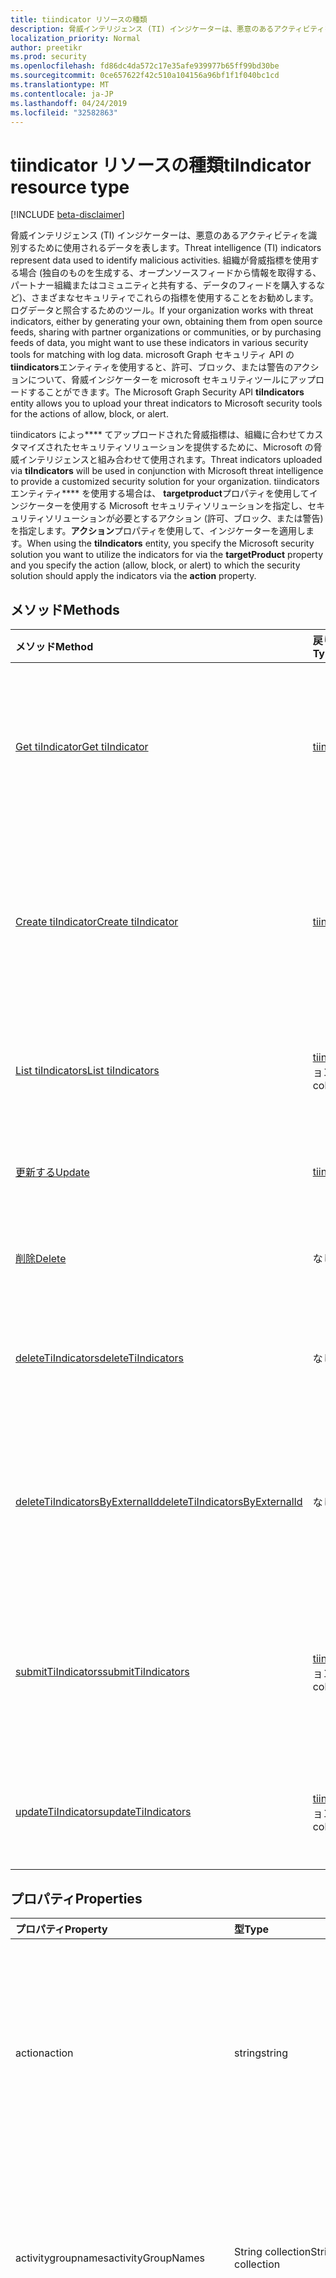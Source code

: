 ```yaml
---
title: tiindicator リソースの種類
description: 脅威インテリジェンス (TI) インジケーターは、悪意のあるアクティビティを識別するために使用されるデータを表します。 組織が脅威指標を使用する場合 (独自の情報を生成する、オープンソースフィードから取得する、パートナー組織またはコミュニティとの共有、またはデータのフィードを購入するなど)、多くの場合、これらの指標をさまざまなセキュリティで使用することが望まれます。ログデータと照合するためのツール。 Graph Security tiindicators エンティティを使用すると、許可、ブロック、または警告のアクションについて、脅威インジケーターを Microsoft セキュリティツールにアップロードできます。
localization_priority: Normal
author: preetikr
ms.prod: security
ms.openlocfilehash: fd86dc4da572c17e35afe939977b65ff99bd30be
ms.sourcegitcommit: 0ce657622f42c510a104156a96bf1f1f040bc1cd
ms.translationtype: MT
ms.contentlocale: ja-JP
ms.lasthandoff: 04/24/2019
ms.locfileid: "32582863"
---
```

# <a name="tiindicator-resource-type"></a><span data-ttu-id="26b2c-105">tiindicator リソースの種類</span><span class="sxs-lookup"><span data-stu-id="26b2c-105">tiIndicator resource type</span></span>

[!INCLUDE [beta-disclaimer](../../includes/beta-disclaimer.md)]

<span data-ttu-id="26b2c-106">脅威インテリジェンス (TI) インジケーターは、悪意のあるアクティビティを識別するために使用されるデータを表します。</span><span class="sxs-lookup"><span data-stu-id="26b2c-106">Threat intelligence (TI) indicators represent data used to identify malicious activities.</span></span> <span data-ttu-id="26b2c-107">組織が脅威指標を使用する場合 (独自のものを生成する、オープンソースフィードから情報を取得する、パートナー組織またはコミュニティと共有する、データのフィードを購入するなど)、さまざまなセキュリティでこれらの指標を使用することをお勧めします。ログデータと照合するためのツール。</span><span class="sxs-lookup"><span data-stu-id="26b2c-107">If your organization works with threat indicators, either by generating your own, obtaining them from open source feeds, sharing with partner organizations or communities, or by purchasing feeds of data, you might want to use these indicators in various security tools for matching with log data.</span></span> <span data-ttu-id="26b2c-108">microsoft Graph セキュリティ API の**tiindicators**エンティティを使用すると、許可、ブロック、または警告のアクションについて、脅威インジケーターを microsoft セキュリティツールにアップロードすることができます。</span><span class="sxs-lookup"><span data-stu-id="26b2c-108">The Microsoft Graph Security API **tiIndicators** entity allows you to upload your threat indicators to Microsoft security tools for the actions of allow, block, or alert.</span></span>

<span data-ttu-id="26b2c-109">tiindicators によっ\*\*\*\* てアップロードされた脅威指標は、組織に合わせてカスタマイズされたセキュリティソリューションを提供するために、Microsoft の脅威インテリジェンスと組み合わせて使用されます。</span><span class="sxs-lookup"><span data-stu-id="26b2c-109">Threat indicators uploaded via **tiIndicators** will be used in conjunction with Microsoft threat intelligence to provide a customized security solution for your organization.</span></span> <span data-ttu-id="26b2c-110">tiindicators エンティティ\*\*\*\* を使用する場合は、 **targetproduct**プロパティを使用してインジケーターを使用する Microsoft セキュリティソリューションを指定し、セキュリティソリューションが必要とするアクション (許可、ブロック、または警告) を指定します。**アクション**プロパティを使用して、インジケーターを適用します。</span><span class="sxs-lookup"><span data-stu-id="26b2c-110">When using the **tiIndicators** entity, you specify the Microsoft security solution you want to utilize the indicators for via the **targetProduct** property and you specify the action (allow, block, or alert) to which the security solution should apply the indicators via the **action** property.</span></span>

## <a name="methods"></a><span data-ttu-id="26b2c-111">メソッド</span><span class="sxs-lookup"><span data-stu-id="26b2c-111">Methods</span></span>

| <span data-ttu-id="26b2c-112">メソッド</span><span class="sxs-lookup"><span data-stu-id="26b2c-112">Method</span></span>       | <span data-ttu-id="26b2c-113">戻り値の型</span><span class="sxs-lookup"><span data-stu-id="26b2c-113">Return Type</span></span> | <span data-ttu-id="26b2c-114">説明</span><span class="sxs-lookup"><span data-stu-id="26b2c-114">Description</span></span> |
|:-------------|:------------|:------------|
| [<span data-ttu-id="26b2c-115">Get tiIndicator</span><span class="sxs-lookup"><span data-stu-id="26b2c-115">Get tiIndicator</span></span>](../api/tiindicator-get.md) | [<span data-ttu-id="26b2c-116">tiindicator</span><span class="sxs-lookup"><span data-stu-id="26b2c-116">tiIndicator</span></span>](tiindicator.md) | <span data-ttu-id="26b2c-117">tiindicator オブジェクトのプロパティとリレーションシップを読み取ります。</span><span class="sxs-lookup"><span data-stu-id="26b2c-117">Read properties and relationships of tiIndicator object.</span></span> |
| [<span data-ttu-id="26b2c-118">Create tiIndicator</span><span class="sxs-lookup"><span data-stu-id="26b2c-118">Create tiIndicator</span></span>](../api/tiindicators-post.md) | [<span data-ttu-id="26b2c-119">tiindicator</span><span class="sxs-lookup"><span data-stu-id="26b2c-119">tiIndicator</span></span>](tiindicator.md) | <span data-ttu-id="26b2c-120">tiindicator コレクションへの投稿によって、新しい tiindicator を作成します。</span><span class="sxs-lookup"><span data-stu-id="26b2c-120">Create a new tiIndicator by posting to the tiIndicators collection.</span></span> |
| [<span data-ttu-id="26b2c-121">List tiIndicators</span><span class="sxs-lookup"><span data-stu-id="26b2c-121">List tiIndicators</span></span>](../api/tiindicators-list.md) | <span data-ttu-id="26b2c-122">[tiindicator](tiindicator.md)コレクション</span><span class="sxs-lookup"><span data-stu-id="26b2c-122">[tiIndicator](tiindicator.md) collection</span></span> | <span data-ttu-id="26b2c-123">tiindicator オブジェクトのコレクションを取得します。</span><span class="sxs-lookup"><span data-stu-id="26b2c-123">Get a tiIndicator object collection.</span></span> |
| [<span data-ttu-id="26b2c-124">更新する</span><span class="sxs-lookup"><span data-stu-id="26b2c-124">Update</span></span>](../api/tiindicator-update.md) | [<span data-ttu-id="26b2c-125">tiindicator</span><span class="sxs-lookup"><span data-stu-id="26b2c-125">tiIndicator</span></span>](tiindicator.md) | <span data-ttu-id="26b2c-126">tiindicator オブジェクトを更新します。</span><span class="sxs-lookup"><span data-stu-id="26b2c-126">Update tiIndicator object.</span></span> |
| [<span data-ttu-id="26b2c-127">削除</span><span class="sxs-lookup"><span data-stu-id="26b2c-127">Delete</span></span>](../api/tiindicator-delete.md) | <span data-ttu-id="26b2c-128">なし</span><span class="sxs-lookup"><span data-stu-id="26b2c-128">None</span></span> | <span data-ttu-id="26b2c-129">tiindicator オブジェクトを削除します。</span><span class="sxs-lookup"><span data-stu-id="26b2c-129">Delete tiIndicator object.</span></span> |
|[<span data-ttu-id="26b2c-130">deleteTiIndicators</span><span class="sxs-lookup"><span data-stu-id="26b2c-130">deleteTiIndicators</span></span>](../api/tiindicator-deletetiindicators.md)|<span data-ttu-id="26b2c-131">なし</span><span class="sxs-lookup"><span data-stu-id="26b2c-131">None</span></span>| <span data-ttu-id="26b2c-132">複数の tiindicator オブジェクトを削除します。</span><span class="sxs-lookup"><span data-stu-id="26b2c-132">Delete multiple tiIndicator objects.</span></span>|
|[<span data-ttu-id="26b2c-133">deleteTiIndicatorsByExternalId</span><span class="sxs-lookup"><span data-stu-id="26b2c-133">deleteTiIndicatorsByExternalId</span></span>](../api/tiindicator-deletetiindicatorsbyexternalid.md)|<span data-ttu-id="26b2c-134">なし</span><span class="sxs-lookup"><span data-stu-id="26b2c-134">None</span></span>| <span data-ttu-id="26b2c-135">`externalId`プロパティによって複数の tiindicator オブジェクトを削除します。</span><span class="sxs-lookup"><span data-stu-id="26b2c-135">Delete multiple tiIndicator objects by the `externalId` property.</span></span>|
|[<span data-ttu-id="26b2c-136">submitTiIndicators</span><span class="sxs-lookup"><span data-stu-id="26b2c-136">submitTiIndicators</span></span>](../api/tiindicator-submittiindicators.md)|<span data-ttu-id="26b2c-137">[tiindicator](tiindicator.md)コレクション</span><span class="sxs-lookup"><span data-stu-id="26b2c-137">[tiIndicator](tiindicator.md) collection</span></span>|<span data-ttu-id="26b2c-138">tiindicators コレクションを投稿して、新しい tiindicators を作成します。</span><span class="sxs-lookup"><span data-stu-id="26b2c-138">Create new tiIndicators by posting a tiIndicators collection.</span></span>|
|[<span data-ttu-id="26b2c-139">updateTiIndicators</span><span class="sxs-lookup"><span data-stu-id="26b2c-139">updateTiIndicators</span></span>](../api/tiindicator-updatetiindicators.md)|<span data-ttu-id="26b2c-140">[tiindicator](tiindicator.md)コレクション</span><span class="sxs-lookup"><span data-stu-id="26b2c-140">[tiIndicator](tiindicator.md) collection</span></span>| <span data-ttu-id="26b2c-141">複数の tiindicator オブジェクトを更新します。</span><span class="sxs-lookup"><span data-stu-id="26b2c-141">Update multiple tiIndicator objects.</span></span>|

## <a name="properties"></a><span data-ttu-id="26b2c-142">プロパティ</span><span class="sxs-lookup"><span data-stu-id="26b2c-142">Properties</span></span>

| <span data-ttu-id="26b2c-143">プロパティ</span><span class="sxs-lookup"><span data-stu-id="26b2c-143">Property</span></span>     | <span data-ttu-id="26b2c-144">型</span><span class="sxs-lookup"><span data-stu-id="26b2c-144">Type</span></span>        | <span data-ttu-id="26b2c-145">説明</span><span class="sxs-lookup"><span data-stu-id="26b2c-145">Description</span></span> |
|:-------------|:------------|:------------|
|<span data-ttu-id="26b2c-146">action</span><span class="sxs-lookup"><span data-stu-id="26b2c-146">action</span></span>|<span data-ttu-id="26b2c-147">string</span><span class="sxs-lookup"><span data-stu-id="26b2c-147">string</span></span>| <span data-ttu-id="26b2c-148">インジケーターが targetproduct セキュリティツール内から一致した場合に適用するアクション。</span><span class="sxs-lookup"><span data-stu-id="26b2c-148">The action to apply if the indicator is matched from within the targetProduct security tool.</span></span> <span data-ttu-id="26b2c-149">使用可能な値は、`unknown`、`allow`、`block`、`alert` です。</span><span class="sxs-lookup"><span data-stu-id="26b2c-149">Possible values are: `unknown`, `allow`, `block`, `alert`.</span></span> <span data-ttu-id="26b2c-150">**必須です。**</span><span class="sxs-lookup"><span data-stu-id="26b2c-150">**Required.**</span></span>|
|<span data-ttu-id="26b2c-151">activitygroupnames</span><span class="sxs-lookup"><span data-stu-id="26b2c-151">activityGroupNames</span></span>|<span data-ttu-id="26b2c-152">String collection</span><span class="sxs-lookup"><span data-stu-id="26b2c-152">String collection</span></span>|<span data-ttu-id="26b2c-153">脅威指標でカバーされる悪意のあるアクティビティを担当する、その当事者のためのサイバー脅威インテリジェンス名。</span><span class="sxs-lookup"><span data-stu-id="26b2c-153">The cyber threat intelligence name(s) for the parties responsible for the malicious activity covered by the threat indicator.</span></span>|
|<span data-ttu-id="26b2c-154">additionalinformation</span><span class="sxs-lookup"><span data-stu-id="26b2c-154">additionalInformation</span></span>|<span data-ttu-id="26b2c-155">String</span><span class="sxs-lookup"><span data-stu-id="26b2c-155">String</span></span>|<span data-ttu-id="26b2c-156">他の tiindicator プロパティでカバーされていない特別なデータが配置される可能性がある catchall 領域。</span><span class="sxs-lookup"><span data-stu-id="26b2c-156">A catchall area into which extra data from the indicator not covered by the other tiIndicator properties may be placed.</span></span> <span data-ttu-id="26b2c-157">通常、additionalinformation に配置されるデータは、targetproduct セキュリティツールでは使用されません。</span><span class="sxs-lookup"><span data-stu-id="26b2c-157">Data placed into additionalInformation will typically not be utilized by the targetProduct security tool.</span></span>|
|<span data-ttu-id="26b2c-158">azureTenantId</span><span class="sxs-lookup"><span data-stu-id="26b2c-158">azureTenantId</span></span>|<span data-ttu-id="26b2c-159">String</span><span class="sxs-lookup"><span data-stu-id="26b2c-159">String</span></span>| <span data-ttu-id="26b2c-160">インジケーターが取り込まれたのときに、システムによってスタンプされます。</span><span class="sxs-lookup"><span data-stu-id="26b2c-160">Stamped by the system when the indicator is ingested.</span></span> <span data-ttu-id="26b2c-161">送信クライアントの Azure Active Directory テナント id。</span><span class="sxs-lookup"><span data-stu-id="26b2c-161">The Azure Active Directory tenant id of submitting client.</span></span> <span data-ttu-id="26b2c-162">**必須です。**</span><span class="sxs-lookup"><span data-stu-id="26b2c-162">**Required.**</span></span>|
|<span data-ttu-id="26b2c-163">confidence</span><span class="sxs-lookup"><span data-stu-id="26b2c-163">confidence</span></span>|<span data-ttu-id="26b2c-164">Int32</span><span class="sxs-lookup"><span data-stu-id="26b2c-164">Int32</span></span>|<span data-ttu-id="26b2c-165">インジケーター内のデータが悪意のある動作を正確に特定していることを表す整数。</span><span class="sxs-lookup"><span data-stu-id="26b2c-165">An integer representing the confidence the data within the indicator accurately identifies malicious behavior.</span></span> <span data-ttu-id="26b2c-166">指定できる値は 0 ~ 100 で、100は最高です。</span><span class="sxs-lookup"><span data-stu-id="26b2c-166">Acceptable values are 0 – 100 with 100 being the highest.</span></span>|
|<span data-ttu-id="26b2c-167">説明</span><span class="sxs-lookup"><span data-stu-id="26b2c-167">description</span></span>|<span data-ttu-id="26b2c-168">String</span><span class="sxs-lookup"><span data-stu-id="26b2c-168">String</span></span>| <span data-ttu-id="26b2c-169">インジケーターで表される脅威の簡単な説明 (100 文字以内)。</span><span class="sxs-lookup"><span data-stu-id="26b2c-169">Brief description (100 characters or less) of the threat represented by the indicator.</span></span> <span data-ttu-id="26b2c-170">**必須です。**</span><span class="sxs-lookup"><span data-stu-id="26b2c-170">**Required.**</span></span>|
|<span data-ttu-id="26b2c-171">diamondModel</span><span class="sxs-lookup"><span data-stu-id="26b2c-171">diamondModel</span></span>|[<span data-ttu-id="26b2c-172">diamondModel</span><span class="sxs-lookup"><span data-stu-id="26b2c-172">diamondModel</span></span>](#diamondmodel-values)|<span data-ttu-id="26b2c-173">このインジケーターが存在する菱形モデルの領域。</span><span class="sxs-lookup"><span data-stu-id="26b2c-173">The area of the Diamond Model in which this indicator exists.</span></span> <span data-ttu-id="26b2c-174">可能な値は、`unknown`、`adversary`、`capability`、`infrastructure`、`victim` です。</span><span class="sxs-lookup"><span data-stu-id="26b2c-174">Possible values are: `unknown`, `adversary`, `capability`, `infrastructure`, `victim`.</span></span>|
|<span data-ttu-id="26b2c-175">expirationDateTime</span><span class="sxs-lookup"><span data-stu-id="26b2c-175">expirationDateTime</span></span>|<span data-ttu-id="26b2c-176">DateTimeOffset</span><span class="sxs-lookup"><span data-stu-id="26b2c-176">DateTimeOffset</span></span>| <span data-ttu-id="26b2c-177">インジケーターがいつ期限切れになるかを示す DateTime 文字列。</span><span class="sxs-lookup"><span data-stu-id="26b2c-177">DateTime string indicating when the Indicator expires.</span></span> <span data-ttu-id="26b2c-178">システム内の古いインジケーターが保持されないようにするには、すべてのインジケーターに有効期限が設定されている必要があります。</span><span class="sxs-lookup"><span data-stu-id="26b2c-178">All indicators must have an expiration date to avoid stale indicators persisting in the system.</span></span> <span data-ttu-id="26b2c-179">Timestamp 型は、ISO 8601 形式を使用して日付と時刻の情報を表し、常に UTC 時間です。</span><span class="sxs-lookup"><span data-stu-id="26b2c-179">The Timestamp type represents date and time information using ISO 8601 format and is always in UTC time.</span></span> <span data-ttu-id="26b2c-180">たとえば、2014 年 1 月 1 日午前 0 時 (UTC) は、次のようになります。`'2014-01-01T00:00:00Z'`</span><span class="sxs-lookup"><span data-stu-id="26b2c-180">For example, midnight UTC on Jan 1, 2014 would look like this: `'2014-01-01T00:00:00Z'`.</span></span> <span data-ttu-id="26b2c-181">**必須です。**</span><span class="sxs-lookup"><span data-stu-id="26b2c-181">**Required.**</span></span>|
|<span data-ttu-id="26b2c-182">externalId</span><span class="sxs-lookup"><span data-stu-id="26b2c-182">externalId</span></span>|<span data-ttu-id="26b2c-183">String</span><span class="sxs-lookup"><span data-stu-id="26b2c-183">String</span></span>| <span data-ttu-id="26b2c-184">インジケーターをインジケータープロバイダーのシステム (例: 外部キー) に結びつける識別番号。</span><span class="sxs-lookup"><span data-stu-id="26b2c-184">An identification number that ties the indicator back to the indicator provider’s system (e.g. a foreign key).</span></span> |
|<span data-ttu-id="26b2c-185">id</span><span class="sxs-lookup"><span data-stu-id="26b2c-185">id</span></span>|<span data-ttu-id="26b2c-186">String</span><span class="sxs-lookup"><span data-stu-id="26b2c-186">String</span></span>|<span data-ttu-id="26b2c-187">インジケーターが取り込まれたの場合に、システムによって作成されます。</span><span class="sxs-lookup"><span data-stu-id="26b2c-187">Created by the system when the indicator is ingested.</span></span> <span data-ttu-id="26b2c-188">生成された GUID/一意の識別子。</span><span class="sxs-lookup"><span data-stu-id="26b2c-188">Generated GUID/unique identifier.</span></span> <span data-ttu-id="26b2c-189">読み取り専用。</span><span class="sxs-lookup"><span data-stu-id="26b2c-189">Read-only.</span></span>|
|<span data-ttu-id="26b2c-190">ingestedDateTime</span><span class="sxs-lookup"><span data-stu-id="26b2c-190">ingestedDateTime</span></span>|<span data-ttu-id="26b2c-191">DateTimeOffset</span><span class="sxs-lookup"><span data-stu-id="26b2c-191">DateTimeOffset</span></span>| <span data-ttu-id="26b2c-192">インジケーターが取り込まれたのときに、システムによってスタンプされます。</span><span class="sxs-lookup"><span data-stu-id="26b2c-192">Stamped by the system when the indicator is ingested.</span></span> <span data-ttu-id="26b2c-193">Timestamp 型は、ISO 8601 形式を使用して日付と時刻の情報を表し、必ず UTC 時間です。</span><span class="sxs-lookup"><span data-stu-id="26b2c-193">The Timestamp type represents date and time information using ISO 8601 format and is always in UTC time.</span></span> <span data-ttu-id="26b2c-194">たとえば、2014 年 1 月 1 日午前 0 時 (UTC) は、次のようになります。`'2014-01-01T00:00:00Z'`</span><span class="sxs-lookup"><span data-stu-id="26b2c-194">For example, midnight UTC on Jan 1, 2014 would look like this: `'2014-01-01T00:00:00Z'`</span></span>|
|<span data-ttu-id="26b2c-195">isActive</span><span class="sxs-lookup"><span data-stu-id="26b2c-195">isActive</span></span>|<span data-ttu-id="26b2c-196">Boolean</span><span class="sxs-lookup"><span data-stu-id="26b2c-196">Boolean</span></span>| <span data-ttu-id="26b2c-197">システム内のインジケーターを非アクティブ化するために使用されます。</span><span class="sxs-lookup"><span data-stu-id="26b2c-197">Used to deactivate indicators within system.</span></span> <span data-ttu-id="26b2c-198">既定では、送信されたインジケーターはすべてアクティブとして設定されます。</span><span class="sxs-lookup"><span data-stu-id="26b2c-198">By default, any indicator submitted is set as active.</span></span> <span data-ttu-id="26b2c-199">ただし、プロバイダーは、この設定を使用した既存のインジケーターを ' False ' に送信して、システム内のインジケーターを非アクティブ化することができます。</span><span class="sxs-lookup"><span data-stu-id="26b2c-199">However, providers may submit existing indicators with this set to ‘False’ to deactivate indicators in the system.</span></span>|
|<span data-ttu-id="26b2c-200">"出てきたチェイン"</span><span class="sxs-lookup"><span data-stu-id="26b2c-200">killChain</span></span>|<span data-ttu-id="26b2c-201">[](#killchain-values)指定したコレクション</span><span class="sxs-lookup"><span data-stu-id="26b2c-201">[killChain](#killchain-values) collection</span></span>|<span data-ttu-id="26b2c-202">このインジケーターが対象とする、キルチェーン上の点または点を表す文字列の JSON 配列。</span><span class="sxs-lookup"><span data-stu-id="26b2c-202">A JSON array of strings that describes which point or points on the Kill Chain this indicator targets.</span></span> <span data-ttu-id="26b2c-203">正確な値については、以下の「次を参照してください」を参照してください。</span><span class="sxs-lookup"><span data-stu-id="26b2c-203">See ‘killChain values’ below for exact values.</span></span> |
|<span data-ttu-id="26b2c-204">knownfalse 陽性</span><span class="sxs-lookup"><span data-stu-id="26b2c-204">knownFalsePositives</span></span>|<span data-ttu-id="26b2c-205">String</span><span class="sxs-lookup"><span data-stu-id="26b2c-205">String</span></span>|<span data-ttu-id="26b2c-206">インジケーターが誤検知を引き起こす可能性があるシナリオ。</span><span class="sxs-lookup"><span data-stu-id="26b2c-206">Scenarios in which the indicator may cause false positives.</span></span> <span data-ttu-id="26b2c-207">これは、人間が判読できるテキストである必要があります。</span><span class="sxs-lookup"><span data-stu-id="26b2c-207">This should be human-readable text.</span></span>|
|<span data-ttu-id="26b2c-208">lastReportedDateTime</span><span class="sxs-lookup"><span data-stu-id="26b2c-208">lastReportedDateTime</span></span>|<span data-ttu-id="26b2c-209">DateTimeOffset</span><span class="sxs-lookup"><span data-stu-id="26b2c-209">DateTimeOffset</span></span>|<span data-ttu-id="26b2c-210">最後にインジケーターが表示された時刻。</span><span class="sxs-lookup"><span data-stu-id="26b2c-210">The last time the indicator was seen.</span></span> <span data-ttu-id="26b2c-211">Timestamp 型は、ISO 8601 形式を使用して日付と時刻の情報を表し、必ず UTC 時間です。</span><span class="sxs-lookup"><span data-stu-id="26b2c-211">The Timestamp type represents date and time information using ISO 8601 format and is always in UTC time.</span></span> <span data-ttu-id="26b2c-212">たとえば、2014 年 1 月 1 日午前 0 時 (UTC) は、次のようになります。`'2014-01-01T00:00:00Z'`</span><span class="sxs-lookup"><span data-stu-id="26b2c-212">For example, midnight UTC on Jan 1, 2014 would look like this: `'2014-01-01T00:00:00Z'`</span></span>|
|<span data-ttu-id="26b2c-213">悪意のある refrefamilynames</span><span class="sxs-lookup"><span data-stu-id="26b2c-213">malwareFamilyNames</span></span>|<span data-ttu-id="26b2c-214">String collection</span><span class="sxs-lookup"><span data-stu-id="26b2c-214">String collection</span></span>|<span data-ttu-id="26b2c-215">インジケーターに関連付けられたマルウェアファミリ名 (存在する場合)。</span><span class="sxs-lookup"><span data-stu-id="26b2c-215">The malware family name associated with an indicator if it exists.</span></span> <span data-ttu-id="26b2c-216">microsoft では、Windows Defender セキュリティインテリジェンスの[脅威の百科事典](https://www.microsoft.com/wdsi/threats)を使用して検出できる場合は、microsoft マルウェアファミリ名を推奨しています。</span><span class="sxs-lookup"><span data-stu-id="26b2c-216">Microsoft prefers the Microsoft malware family name if at all possible which can be found via the Windows Defender Security Intelligence [threat encyclopedia](https://www.microsoft.com/wdsi/threats).</span></span>|
|<span data-ttu-id="26b2c-217">「いいえ veonly」</span><span class="sxs-lookup"><span data-stu-id="26b2c-217">passiveOnly</span></span>|<span data-ttu-id="26b2c-218">Boolean</span><span class="sxs-lookup"><span data-stu-id="26b2c-218">Boolean</span></span> |<span data-ttu-id="26b2c-219">エンドユーザーに表示されるイベントをインジケーターがトリガーするかどうかを決定します。</span><span class="sxs-lookup"><span data-stu-id="26b2c-219">Determines if the indicator should trigger an event that is visible to an end-user.</span></span> <span data-ttu-id="26b2c-220">[true] に設定されている場合、セキュリティツールは、' hit ' が発生したことをエンドユーザーに通知しません。</span><span class="sxs-lookup"><span data-stu-id="26b2c-220">When set to ‘true,’ security tools will not notify the end user that a ‘hit’ has occurred.</span></span> <span data-ttu-id="26b2c-221">これは、通常、一致が発生したが、その操作は実行されないことをログに記録するセキュリティ製品によって、監査またはサイレントモードとして扱われます。</span><span class="sxs-lookup"><span data-stu-id="26b2c-221">This is most often treated as audit or silent mode by security products where they will simply log that a match occurred but will not perform the action.</span></span> <span data-ttu-id="26b2c-222">既定値は False です。</span><span class="sxs-lookup"><span data-stu-id="26b2c-222">Default value is false.</span></span> |
|<span data-ttu-id="26b2c-223">重大度</span><span class="sxs-lookup"><span data-stu-id="26b2c-223">severity</span></span>|<span data-ttu-id="26b2c-224">Int32</span><span class="sxs-lookup"><span data-stu-id="26b2c-224">Int32</span></span>| <span data-ttu-id="26b2c-225">インジケーター内のデータによって識別される、悪意のある動作の重要度を表す整数。</span><span class="sxs-lookup"><span data-stu-id="26b2c-225">An integer representing the severity of the malicious behavior identified by the data within the indicator.</span></span> <span data-ttu-id="26b2c-226">指定可能な値は0–5で、5は最も深刻であり、0はまったく重要ではありません。</span><span class="sxs-lookup"><span data-stu-id="26b2c-226">Acceptable values are 0 – 5 where 5 is the most severe and zero is not severe at all.</span></span> <span data-ttu-id="26b2c-227">既定値は3です。</span><span class="sxs-lookup"><span data-stu-id="26b2c-227">Default value is 3.</span></span> |
|<span data-ttu-id="26b2c-228">tags</span><span class="sxs-lookup"><span data-stu-id="26b2c-228">tags</span></span>|<span data-ttu-id="26b2c-229">String コレクション</span><span class="sxs-lookup"><span data-stu-id="26b2c-229">String collection</span></span>|<span data-ttu-id="26b2c-230">任意のタグ/キーワードを格納する文字列の JSON 配列。</span><span class="sxs-lookup"><span data-stu-id="26b2c-230">A JSON array of strings that stores arbitrary tags/keywords.</span></span> |
|<span data-ttu-id="26b2c-231">targetproduct</span><span class="sxs-lookup"><span data-stu-id="26b2c-231">targetProduct</span></span>|<span data-ttu-id="26b2c-232">String</span><span class="sxs-lookup"><span data-stu-id="26b2c-232">String</span></span>|<span data-ttu-id="26b2c-233">インジケーターを適用する1つのセキュリティ製品を表す文字列型 (string) の値を指定します。</span><span class="sxs-lookup"><span data-stu-id="26b2c-233">A string value representing a single security product to which the indicator should be applied.</span></span> <span data-ttu-id="26b2c-234">指定できる値は`Azure Sentinel`次のとおりです。</span><span class="sxs-lookup"><span data-stu-id="26b2c-234">Acceptable values are: `Azure Sentinel`.</span></span> <span data-ttu-id="26b2c-235">**必須**</span><span class="sxs-lookup"><span data-stu-id="26b2c-235">**Required**</span></span>|
|<span data-ttu-id="26b2c-236">threatType</span><span class="sxs-lookup"><span data-stu-id="26b2c-236">threatType</span></span>|[<span data-ttu-id="26b2c-237">threatType</span><span class="sxs-lookup"><span data-stu-id="26b2c-237">threatType</span></span>](#threattype-values)| <span data-ttu-id="26b2c-238">各インジケーターには、有効なインジケーターの脅威の種類が含まれている必要があります。</span><span class="sxs-lookup"><span data-stu-id="26b2c-238">Each indicator must have a valid Indicator Threat Type.</span></span> <span data-ttu-id="26b2c-239">使用可能な値は、`Botnet`、`C2`、`CryptoMining`、`Darknet`、`DDoS`、`MaliciousUrl`、`Malware`、`Phishing`、`Proxy`、`PUA`、`WatchList` です。</span><span class="sxs-lookup"><span data-stu-id="26b2c-239">Possible values are: `Botnet`, `C2`, `CryptoMining`, `Darknet`, `DDoS`, `MaliciousUrl`, `Malware`, `Phishing`, `Proxy`, `PUA`, `WatchList`.</span></span> <span data-ttu-id="26b2c-240">**必須です。**</span><span class="sxs-lookup"><span data-stu-id="26b2c-240">**Required.**</span></span> |
|<span data-ttu-id="26b2c-241">tlpLevel</span><span class="sxs-lookup"><span data-stu-id="26b2c-241">tlpLevel</span></span>|[<span data-ttu-id="26b2c-242">tlpLevel</span><span class="sxs-lookup"><span data-stu-id="26b2c-242">tlpLevel</span></span>](#tlplevel-values)| <span data-ttu-id="26b2c-243">インジケーターのトラフィックライトプロトコルの値。</span><span class="sxs-lookup"><span data-stu-id="26b2c-243">Traffic Light Protocol value for the indicator.</span></span> <span data-ttu-id="26b2c-244">可能な値は、`unknown`、`white`、`green`、`amber`、`red` です。</span><span class="sxs-lookup"><span data-stu-id="26b2c-244">Possible values are: `unknown`, `white`, `green`, `amber`, `red`.</span></span> <span data-ttu-id="26b2c-245">**必須です。**</span><span class="sxs-lookup"><span data-stu-id="26b2c-245">**Required.**</span></span>|

### <a name="indicator-observables---email"></a><span data-ttu-id="26b2c-246">インジケーター Observables-電子メール</span><span class="sxs-lookup"><span data-stu-id="26b2c-246">Indicator Observables - Email</span></span>

| <span data-ttu-id="26b2c-247">プロパティ</span><span class="sxs-lookup"><span data-stu-id="26b2c-247">Property</span></span>     | <span data-ttu-id="26b2c-248">型</span><span class="sxs-lookup"><span data-stu-id="26b2c-248">Type</span></span>        | <span data-ttu-id="26b2c-249">説明</span><span class="sxs-lookup"><span data-stu-id="26b2c-249">Description</span></span> |
|:-------------|:------------|:------------|
|<span data-ttu-id="26b2c-250">emailencoding</span><span class="sxs-lookup"><span data-stu-id="26b2c-250">emailEncoding</span></span>|<span data-ttu-id="26b2c-251">String</span><span class="sxs-lookup"><span data-stu-id="26b2c-251">String</span></span>|<span data-ttu-id="26b2c-252">電子メールで使用されるテキストエンコードの種類。</span><span class="sxs-lookup"><span data-stu-id="26b2c-252">The type of text encoding used in the email.</span></span>|
|<span data-ttu-id="26b2c-253">emaillanguage</span><span class="sxs-lookup"><span data-stu-id="26b2c-253">emailLanguage</span></span>|<span data-ttu-id="26b2c-254">String</span><span class="sxs-lookup"><span data-stu-id="26b2c-254">String</span></span>|<span data-ttu-id="26b2c-255">電子メールの言語。</span><span class="sxs-lookup"><span data-stu-id="26b2c-255">The language of the email.</span></span>|
|<span data-ttu-id="26b2c-256">emailrecipient</span><span class="sxs-lookup"><span data-stu-id="26b2c-256">emailRecipient</span></span>|<span data-ttu-id="26b2c-257">String</span><span class="sxs-lookup"><span data-stu-id="26b2c-257">String</span></span>|<span data-ttu-id="26b2c-258">受信者の電子メールアドレス。</span><span class="sxs-lookup"><span data-stu-id="26b2c-258">Recipient email address.</span></span>|
|<span data-ttu-id="26b2c-259">emailSenderAddress</span><span class="sxs-lookup"><span data-stu-id="26b2c-259">emailSenderAddress</span></span>|<span data-ttu-id="26b2c-260">String</span><span class="sxs-lookup"><span data-stu-id="26b2c-260">String</span></span>|<span data-ttu-id="26b2c-261">attacker& # 124; 犠牲者の電子メールアドレス。</span><span class="sxs-lookup"><span data-stu-id="26b2c-261">Email address of the attacker&#124;victim.</span></span>|
|<span data-ttu-id="26b2c-262">emailsendername</span><span class="sxs-lookup"><span data-stu-id="26b2c-262">emailSenderName</span></span>|<span data-ttu-id="26b2c-263">String</span><span class="sxs-lookup"><span data-stu-id="26b2c-263">String</span></span>|<span data-ttu-id="26b2c-264">attacker& # 124; 犠牲者の表示名。</span><span class="sxs-lookup"><span data-stu-id="26b2c-264">Displayed name of the attacker&#124;victim.</span></span>|
|<span data-ttu-id="26b2c-265">emailsourcedomain</span><span class="sxs-lookup"><span data-stu-id="26b2c-265">emailSourceDomain</span></span>|<span data-ttu-id="26b2c-266">String</span><span class="sxs-lookup"><span data-stu-id="26b2c-266">String</span></span>|<span data-ttu-id="26b2c-267">電子メールで使用されるドメイン。</span><span class="sxs-lookup"><span data-stu-id="26b2c-267">Domain used in the email.</span></span>|
|<span data-ttu-id="26b2c-268">emailSourceIpAddress</span><span class="sxs-lookup"><span data-stu-id="26b2c-268">emailSourceIpAddress</span></span>|<span data-ttu-id="26b2c-269">String</span><span class="sxs-lookup"><span data-stu-id="26b2c-269">String</span></span>|<span data-ttu-id="26b2c-270">電子メールの送信元 IP アドレス。</span><span class="sxs-lookup"><span data-stu-id="26b2c-270">Source IP address of email.</span></span>|
|<span data-ttu-id="26b2c-271">emailSubject</span><span class="sxs-lookup"><span data-stu-id="26b2c-271">emailSubject</span></span>|<span data-ttu-id="26b2c-272">String</span><span class="sxs-lookup"><span data-stu-id="26b2c-272">String</span></span>|<span data-ttu-id="26b2c-273">電子メールの件名。</span><span class="sxs-lookup"><span data-stu-id="26b2c-273">Subject line of email.</span></span>|
|<span data-ttu-id="26b2c-274">emailxmailer</span><span class="sxs-lookup"><span data-stu-id="26b2c-274">emailXMailer</span></span>|<span data-ttu-id="26b2c-275">String</span><span class="sxs-lookup"><span data-stu-id="26b2c-275">String</span></span>|<span data-ttu-id="26b2c-276">電子メールで使用される X メーラの値。</span><span class="sxs-lookup"><span data-stu-id="26b2c-276">X-Mailer value used in the email.</span></span>|

### <a name="indicator-observables---file"></a><span data-ttu-id="26b2c-277">インジケーター Observables-ファイル</span><span class="sxs-lookup"><span data-stu-id="26b2c-277">Indicator Observables - File</span></span>

| <span data-ttu-id="26b2c-278">プロパティ</span><span class="sxs-lookup"><span data-stu-id="26b2c-278">Property</span></span>     | <span data-ttu-id="26b2c-279">型</span><span class="sxs-lookup"><span data-stu-id="26b2c-279">Type</span></span>        | <span data-ttu-id="26b2c-280">説明</span><span class="sxs-lookup"><span data-stu-id="26b2c-280">Description</span></span> |
|:-------------|:------------|:------------|
|<span data-ttu-id="26b2c-281">fileCompileDateTime</span><span class="sxs-lookup"><span data-stu-id="26b2c-281">fileCompileDateTime</span></span>|<span data-ttu-id="26b2c-282">DateTimeOffset</span><span class="sxs-lookup"><span data-stu-id="26b2c-282">DateTimeOffset</span></span>|<span data-ttu-id="26b2c-283">ファイルがコンパイルされた日時。</span><span class="sxs-lookup"><span data-stu-id="26b2c-283">DateTime when the file was compiled.</span></span> <span data-ttu-id="26b2c-284">Timestamp 型は、ISO 8601 形式を使用して日付と時刻の情報を表し、必ず UTC 時間です。</span><span class="sxs-lookup"><span data-stu-id="26b2c-284">The Timestamp type represents date and time information using ISO 8601 format and is always in UTC time.</span></span> <span data-ttu-id="26b2c-285">たとえば、2014 年 1 月 1 日午前 0 時 (UTC) は、次のようになります。`'2014-01-01T00:00:00Z'`</span><span class="sxs-lookup"><span data-stu-id="26b2c-285">For example, midnight UTC on Jan 1, 2014 would look like this: `'2014-01-01T00:00:00Z'`</span></span>|
|<span data-ttu-id="26b2c-286">fileCreatedDateTime</span><span class="sxs-lookup"><span data-stu-id="26b2c-286">fileCreatedDateTime</span></span>|<span data-ttu-id="26b2c-287">DateTimeOffset</span><span class="sxs-lookup"><span data-stu-id="26b2c-287">DateTimeOffset</span></span>| <span data-ttu-id="26b2c-288">ファイルが作成された日時。Timestamp 型は、ISO 8601 形式を使用して日付と時刻の情報を表し、常に UTC 時間です。</span><span class="sxs-lookup"><span data-stu-id="26b2c-288">DateTime when the file was created.The Timestamp type represents date and time information using ISO 8601 format and is always in UTC time.</span></span> <span data-ttu-id="26b2c-289">たとえば、2014 年 1 月 1 日午前 0 時 (UTC) は、次のようになります。`'2014-01-01T00:00:00Z'`</span><span class="sxs-lookup"><span data-stu-id="26b2c-289">For example, midnight UTC on Jan 1, 2014 would look like this: `'2014-01-01T00:00:00Z'`</span></span>|
|<span data-ttu-id="26b2c-290">fileHashType</span><span class="sxs-lookup"><span data-stu-id="26b2c-290">fileHashType</span></span>|<span data-ttu-id="26b2c-291">string</span><span class="sxs-lookup"><span data-stu-id="26b2c-291">string</span></span>| <span data-ttu-id="26b2c-292">filehashvalue に格納されているハッシュの種類。</span><span class="sxs-lookup"><span data-stu-id="26b2c-292">The type of hash stored in fileHashValue.</span></span> <span data-ttu-id="26b2c-293">可能な値は、`unknown`、`sha1`、`sha256`、`md5`、`authenticodeHash256`、`lsHash`、`ctph` です。</span><span class="sxs-lookup"><span data-stu-id="26b2c-293">Possible values are: `unknown`, `sha1`, `sha256`, `md5`, `authenticodeHash256`, `lsHash`, `ctph`.</span></span>|
|<span data-ttu-id="26b2c-294">filehashvalue</span><span class="sxs-lookup"><span data-stu-id="26b2c-294">fileHashValue</span></span>|<span data-ttu-id="26b2c-295">String</span><span class="sxs-lookup"><span data-stu-id="26b2c-295">String</span></span>| <span data-ttu-id="26b2c-296">ファイルハッシュ値。</span><span class="sxs-lookup"><span data-stu-id="26b2c-296">The file hash value.</span></span>|
|<span data-ttu-id="26b2c-297">filemutexname</span><span class="sxs-lookup"><span data-stu-id="26b2c-297">fileMutexName</span></span>|<span data-ttu-id="26b2c-298">String</span><span class="sxs-lookup"><span data-stu-id="26b2c-298">String</span></span>| <span data-ttu-id="26b2c-299">ファイルベースの検出で使用されるミューテックス名。</span><span class="sxs-lookup"><span data-stu-id="26b2c-299">Mutex name used in file-based detections.</span></span>|
|<span data-ttu-id="26b2c-300">fileName</span><span class="sxs-lookup"><span data-stu-id="26b2c-300">fileName</span></span>|<span data-ttu-id="26b2c-301">String</span><span class="sxs-lookup"><span data-stu-id="26b2c-301">String</span></span>|<span data-ttu-id="26b2c-302">マークがファイルベースの場合は、ファイルの名前。</span><span class="sxs-lookup"><span data-stu-id="26b2c-302">Name of the file if the indicator is file-based.</span></span> <span data-ttu-id="26b2c-303">複数のファイル名をコンマで区切ることができます。</span><span class="sxs-lookup"><span data-stu-id="26b2c-303">Multiple file names may be delimited by commas.</span></span> |
|<span data-ttu-id="26b2c-304">filepacker</span><span class="sxs-lookup"><span data-stu-id="26b2c-304">filePacker</span></span>|<span data-ttu-id="26b2c-305">String</span><span class="sxs-lookup"><span data-stu-id="26b2c-305">String</span></span>|<span data-ttu-id="26b2c-306">対象のファイルをビルドするために使用される packer。</span><span class="sxs-lookup"><span data-stu-id="26b2c-306">The packer used to build the file in question.</span></span>|
|<span data-ttu-id="26b2c-307">パス</span><span class="sxs-lookup"><span data-stu-id="26b2c-307">filePath</span></span>|<span data-ttu-id="26b2c-308">String</span><span class="sxs-lookup"><span data-stu-id="26b2c-308">String</span></span>|<span data-ttu-id="26b2c-309">危険を示しているファイルのパス。</span><span class="sxs-lookup"><span data-stu-id="26b2c-309">Path of file indicating compromise.</span></span> <span data-ttu-id="26b2c-310">Windows または \* nix スタイルパスの場合があります。</span><span class="sxs-lookup"><span data-stu-id="26b2c-310">May be a Windows or \*nix style path.</span></span>|
|<span data-ttu-id="26b2c-311">fileSize</span><span class="sxs-lookup"><span data-stu-id="26b2c-311">fileSize</span></span>|<span data-ttu-id="26b2c-312">Int64</span><span class="sxs-lookup"><span data-stu-id="26b2c-312">Int64</span></span>|<span data-ttu-id="26b2c-313">ファイルのサイズ (バイト単位)。</span><span class="sxs-lookup"><span data-stu-id="26b2c-313">Size of the file in bytes.</span></span>|
|<span data-ttu-id="26b2c-314">fileType</span><span class="sxs-lookup"><span data-stu-id="26b2c-314">fileType</span></span>|<span data-ttu-id="26b2c-315">String</span><span class="sxs-lookup"><span data-stu-id="26b2c-315">String</span></span>| <span data-ttu-id="26b2c-316">ファイルの種類の説明テキスト。</span><span class="sxs-lookup"><span data-stu-id="26b2c-316">Text description of the type of file.</span></span> <span data-ttu-id="26b2c-317">たとえば、「Word 文書」や「バイナリ」などです。</span><span class="sxs-lookup"><span data-stu-id="26b2c-317">For example, “Word Document” or “Binary”.</span></span>|

### <a name="indicator-observables---network"></a><span data-ttu-id="26b2c-318">インジケーター Observables-ネットワーク</span><span class="sxs-lookup"><span data-stu-id="26b2c-318">Indicator Observables - Network</span></span>

| <span data-ttu-id="26b2c-319">プロパティ</span><span class="sxs-lookup"><span data-stu-id="26b2c-319">Property</span></span>     | <span data-ttu-id="26b2c-320">型</span><span class="sxs-lookup"><span data-stu-id="26b2c-320">Type</span></span>        | <span data-ttu-id="26b2c-321">説明</span><span class="sxs-lookup"><span data-stu-id="26b2c-321">Description</span></span> |
|:-------------|:------------|:------------|
|<span data-ttu-id="26b2c-322">domainName</span><span class="sxs-lookup"><span data-stu-id="26b2c-322">domainName</span></span>|<span data-ttu-id="26b2c-323">String</span><span class="sxs-lookup"><span data-stu-id="26b2c-323">String</span></span>|<span data-ttu-id="26b2c-324">このインジケーターに関連付けられているドメイン名。</span><span class="sxs-lookup"><span data-stu-id="26b2c-324">Domain name associated with this indicator.</span></span> <span data-ttu-id="26b2c-325">topleveldomain の形式にする必要があります (たとえば、baddomain.domain.net)。</span><span class="sxs-lookup"><span data-stu-id="26b2c-325">Should be of the format subdomain.domain.topleveldomain (For example, baddomain.domain.net)</span></span>|
|<span data-ttu-id="26b2c-326">networkCidrBlock</span><span class="sxs-lookup"><span data-stu-id="26b2c-326">networkCidrBlock</span></span>|<span data-ttu-id="26b2c-327">String</span><span class="sxs-lookup"><span data-stu-id="26b2c-327">String</span></span>| <span data-ttu-id="26b2c-328">このインジケーターで参照されているネットワークの CIDR ブロック表記表現。</span><span class="sxs-lookup"><span data-stu-id="26b2c-328">CIDR Block notation representation of the network referenced in this indicator.</span></span> <span data-ttu-id="26b2c-329">送信元と送信先を識別できない場合にのみ使用します。</span><span class="sxs-lookup"><span data-stu-id="26b2c-329">Use only if the Source and Destination cannot be identified.</span></span> |
|<span data-ttu-id="26b2c-330">networkdestinationasn</span><span class="sxs-lookup"><span data-stu-id="26b2c-330">networkDestinationAsn</span></span>|<span data-ttu-id="26b2c-331">Int32</span><span class="sxs-lookup"><span data-stu-id="26b2c-331">Int32</span></span>|<span data-ttu-id="26b2c-332">インジケーターで参照されているネットワークの宛先自律システム識別子。</span><span class="sxs-lookup"><span data-stu-id="26b2c-332">The destination autonomous system identifier of the network referenced in the indicator.</span></span>|
|<span data-ttu-id="26b2c-333">networkDestinationCidrBlock</span><span class="sxs-lookup"><span data-stu-id="26b2c-333">networkDestinationCidrBlock</span></span>|<span data-ttu-id="26b2c-334">String</span><span class="sxs-lookup"><span data-stu-id="26b2c-334">String</span></span>|<span data-ttu-id="26b2c-335">このインジケーターに含まれる、宛先ネットワークの CIDR ブロック表記表現。</span><span class="sxs-lookup"><span data-stu-id="26b2c-335">CIDR Block notation representation of the destination network in this indicator.</span></span>|
|<span data-ttu-id="26b2c-336">networkDestinationIPv4</span><span class="sxs-lookup"><span data-stu-id="26b2c-336">networkDestinationIPv4</span></span>|<span data-ttu-id="26b2c-337">String</span><span class="sxs-lookup"><span data-stu-id="26b2c-337">String</span></span>|<span data-ttu-id="26b2c-338">IPv4 IP アドレスの宛先。</span><span class="sxs-lookup"><span data-stu-id="26b2c-338">IPv4 IP address destination.</span></span>|
|<span data-ttu-id="26b2c-339">networkDestinationIPv6</span><span class="sxs-lookup"><span data-stu-id="26b2c-339">networkDestinationIPv6</span></span>|<span data-ttu-id="26b2c-340">String</span><span class="sxs-lookup"><span data-stu-id="26b2c-340">String</span></span>|<span data-ttu-id="26b2c-341">IPv6 IP アドレスの宛先。</span><span class="sxs-lookup"><span data-stu-id="26b2c-341">IPv6 IP address destination.</span></span>|
|<span data-ttu-id="26b2c-342">networkdestinationport</span><span class="sxs-lookup"><span data-stu-id="26b2c-342">networkDestinationPort</span></span>|<span data-ttu-id="26b2c-343">Int32</span><span class="sxs-lookup"><span data-stu-id="26b2c-343">Int32</span></span>|<span data-ttu-id="26b2c-344">TCP ポートの宛先。</span><span class="sxs-lookup"><span data-stu-id="26b2c-344">TCP port destination.</span></span>|
|<span data-ttu-id="26b2c-345">networkIPv4</span><span class="sxs-lookup"><span data-stu-id="26b2c-345">networkIPv4</span></span>|<span data-ttu-id="26b2c-346">String</span><span class="sxs-lookup"><span data-stu-id="26b2c-346">String</span></span>| <span data-ttu-id="26b2c-347">IPv4 IP アドレス。</span><span class="sxs-lookup"><span data-stu-id="26b2c-347">IPv4 IP address.</span></span> <span data-ttu-id="26b2c-348">送信元と送信先を識別できない場合にのみ使用します。</span><span class="sxs-lookup"><span data-stu-id="26b2c-348">Use only if the Source and Destination cannot be identified.</span></span> |
|<span data-ttu-id="26b2c-349">networkIPv6</span><span class="sxs-lookup"><span data-stu-id="26b2c-349">networkIPv6</span></span>|<span data-ttu-id="26b2c-350">String</span><span class="sxs-lookup"><span data-stu-id="26b2c-350">String</span></span>| <span data-ttu-id="26b2c-351">IPv6 IP アドレス。</span><span class="sxs-lookup"><span data-stu-id="26b2c-351">IPv6 IP address.</span></span> <span data-ttu-id="26b2c-352">送信元と送信先を識別できない場合にのみ使用します。</span><span class="sxs-lookup"><span data-stu-id="26b2c-352">Use only if the Source and Destination cannot be identified.</span></span> |
|<span data-ttu-id="26b2c-353">networkport</span><span class="sxs-lookup"><span data-stu-id="26b2c-353">networkPort</span></span>|<span data-ttu-id="26b2c-354">Int32</span><span class="sxs-lookup"><span data-stu-id="26b2c-354">Int32</span></span>| <span data-ttu-id="26b2c-355">TCP ポート。</span><span class="sxs-lookup"><span data-stu-id="26b2c-355">TCP port.</span></span> <span data-ttu-id="26b2c-356">送信元と送信先を識別できない場合にのみ使用します。</span><span class="sxs-lookup"><span data-stu-id="26b2c-356">Use only if the Source and Destination cannot be identified.</span></span> |
|<span data-ttu-id="26b2c-357">networkprotocol</span><span class="sxs-lookup"><span data-stu-id="26b2c-357">networkProtocol</span></span>|<span data-ttu-id="26b2c-358">Int32</span><span class="sxs-lookup"><span data-stu-id="26b2c-358">Int32</span></span>|<span data-ttu-id="26b2c-359">IPv4 ヘッダーの protocol フィールドの10進表現。</span><span class="sxs-lookup"><span data-stu-id="26b2c-359">Decimal representation of the protocol field in the IPv4 header.</span></span>|
|<span data-ttu-id="26b2c-360">networksourceasn</span><span class="sxs-lookup"><span data-stu-id="26b2c-360">networkSourceAsn</span></span>|<span data-ttu-id="26b2c-361">Int32</span><span class="sxs-lookup"><span data-stu-id="26b2c-361">Int32</span></span>|<span data-ttu-id="26b2c-362">インジケーターで参照されているネットワークの送信元の自律システム識別子。</span><span class="sxs-lookup"><span data-stu-id="26b2c-362">The source autonomous system identifier of the network referenced in the indicator.</span></span>|
|<span data-ttu-id="26b2c-363">networksourc要素 drblock</span><span class="sxs-lookup"><span data-stu-id="26b2c-363">networkSourceCidrBlock</span></span>|<span data-ttu-id="26b2c-364">String</span><span class="sxs-lookup"><span data-stu-id="26b2c-364">String</span></span>|<span data-ttu-id="26b2c-365">このインジケーターに表示されるソースネットワークの CIDR ブロック表記</span><span class="sxs-lookup"><span data-stu-id="26b2c-365">CIDR Block notation representation of the source network in this indicator</span></span>|
|<span data-ttu-id="26b2c-366">networkSourceIPv4</span><span class="sxs-lookup"><span data-stu-id="26b2c-366">networkSourceIPv4</span></span>|<span data-ttu-id="26b2c-367">String</span><span class="sxs-lookup"><span data-stu-id="26b2c-367">String</span></span>|<span data-ttu-id="26b2c-368">IPv4 IP アドレスソース。</span><span class="sxs-lookup"><span data-stu-id="26b2c-368">IPv4 IP Address source.</span></span>|
|<span data-ttu-id="26b2c-369">networkSourceIPv6</span><span class="sxs-lookup"><span data-stu-id="26b2c-369">networkSourceIPv6</span></span>|<span data-ttu-id="26b2c-370">String</span><span class="sxs-lookup"><span data-stu-id="26b2c-370">String</span></span>|<span data-ttu-id="26b2c-371">IPv6 IP アドレスソース。</span><span class="sxs-lookup"><span data-stu-id="26b2c-371">IPv6 IP Address source.</span></span>|
|<span data-ttu-id="26b2c-372">networksourceport</span><span class="sxs-lookup"><span data-stu-id="26b2c-372">networkSourcePort</span></span>|<span data-ttu-id="26b2c-373">Int32</span><span class="sxs-lookup"><span data-stu-id="26b2c-373">Int32</span></span>|<span data-ttu-id="26b2c-374">TCP ポートのソース。</span><span class="sxs-lookup"><span data-stu-id="26b2c-374">TCP port source.</span></span>|
|<span data-ttu-id="26b2c-375">url</span><span class="sxs-lookup"><span data-stu-id="26b2c-375">url</span></span>|<span data-ttu-id="26b2c-376">String</span><span class="sxs-lookup"><span data-stu-id="26b2c-376">String</span></span>|<span data-ttu-id="26b2c-377">Uniform resource Locator。</span><span class="sxs-lookup"><span data-stu-id="26b2c-377">Uniform Resource Locator.</span></span> <span data-ttu-id="26b2c-378">この URL は、RFC 1738 に準拠している必要があります。</span><span class="sxs-lookup"><span data-stu-id="26b2c-378">This URL must comply with RFC 1738.</span></span>|
|<span data-ttu-id="26b2c-379">userAgent</span><span class="sxs-lookup"><span data-stu-id="26b2c-379">userAgent</span></span>|<span data-ttu-id="26b2c-380">String</span><span class="sxs-lookup"><span data-stu-id="26b2c-380">String</span></span>|<span data-ttu-id="26b2c-381">危険を示している可能性がある web 要求のユーザーエージェント文字列。</span><span class="sxs-lookup"><span data-stu-id="26b2c-381">User-Agent string from a web request that could indicate compromise.</span></span>|

### <a name="diamondmodel-values"></a><span data-ttu-id="26b2c-382">diamondModel の値</span><span class="sxs-lookup"><span data-stu-id="26b2c-382">diamondModel values</span></span>

<span data-ttu-id="26b2c-383">このモデルの詳細については、[ダイヤモンドモデル](http://diamondmodel.org)を参照してください。</span><span class="sxs-lookup"><span data-stu-id="26b2c-383">For information about this model, see [The Diamond Model](http://diamondmodel.org).</span></span>

| <span data-ttu-id="26b2c-384">値</span><span class="sxs-lookup"><span data-stu-id="26b2c-384">Values</span></span> | <span data-ttu-id="26b2c-385">説明</span><span class="sxs-lookup"><span data-stu-id="26b2c-385">Description</span></span> |
|:-------|:------------|
|<span data-ttu-id="26b2c-386">攻撃</span><span class="sxs-lookup"><span data-stu-id="26b2c-386">adversary</span></span>|<span data-ttu-id="26b2c-387">このマークは、敵対について説明します。</span><span class="sxs-lookup"><span data-stu-id="26b2c-387">The indicator describes the adversary.</span></span>|
|<span data-ttu-id="26b2c-388">capability</span><span class="sxs-lookup"><span data-stu-id="26b2c-388">capability</span></span>|<span data-ttu-id="26b2c-389">インジケーターは敵対機の機能です。</span><span class="sxs-lookup"><span data-stu-id="26b2c-389">Indicator is a capability of the adversary.</span></span>|
|<span data-ttu-id="26b2c-390">構築</span><span class="sxs-lookup"><span data-stu-id="26b2c-390">infrastructure</span></span>|<span data-ttu-id="26b2c-391">このインジケーターは、敵対のインフラストラクチャを示しています。</span><span class="sxs-lookup"><span data-stu-id="26b2c-391">The indicator describes infrastructure of the adversary.</span></span>|
|<span data-ttu-id="26b2c-392">犠牲</span><span class="sxs-lookup"><span data-stu-id="26b2c-392">victim</span></span>|<span data-ttu-id="26b2c-393">インジケーターは、敵対者の被害者を示します。</span><span class="sxs-lookup"><span data-stu-id="26b2c-393">The indicator describes the victim of the adversary.</span></span>|

### <a name="killchain-values"></a><span data-ttu-id="26b2c-394">指定した値の継承</span><span class="sxs-lookup"><span data-stu-id="26b2c-394">killChain values</span></span>

| <span data-ttu-id="26b2c-395">値</span><span class="sxs-lookup"><span data-stu-id="26b2c-395">Values</span></span> | <span data-ttu-id="26b2c-396">説明</span><span class="sxs-lookup"><span data-stu-id="26b2c-396">Description</span></span> |
|:-------|:------------|
|<span data-ttu-id="26b2c-397">アクション</span><span class="sxs-lookup"><span data-stu-id="26b2c-397">Actions</span></span>|<span data-ttu-id="26b2c-398">セキュリティ侵害されたシステムを悪用して、分散型のサービス拒否攻撃などの操作を実行していることを、攻撃者が示しています。</span><span class="sxs-lookup"><span data-stu-id="26b2c-398">Indcates that the attacker is leveraging the compromised system to take actions such as a distributed denial of service attack.</span></span>|
|<span data-ttu-id="26b2c-399">基準</span><span class="sxs-lookup"><span data-stu-id="26b2c-399">C2</span></span>|<span data-ttu-id="26b2c-400">侵害されたシステムの操作によって制御されるチャネルを表します。</span><span class="sxs-lookup"><span data-stu-id="26b2c-400">Represents the control channel by which a compromised system is manipulated.</span></span>|
|<span data-ttu-id="26b2c-401">Delivery</span><span class="sxs-lookup"><span data-stu-id="26b2c-401">Delivery</span></span>|<span data-ttu-id="26b2c-402">悪用コードを (例: USB、電子メール、web サイトなどの) 被害に分配するプロセス。</span><span class="sxs-lookup"><span data-stu-id="26b2c-402">The process of distributing the exploit code to victims (for example USB, email, websites).</span></span>|
|<span data-ttu-id="26b2c-403">活用</span><span class="sxs-lookup"><span data-stu-id="26b2c-403">Exploitation</span></span>|<span data-ttu-id="26b2c-404">脆弱性を利用するエクスプロイトコード (例: コードの実行)。</span><span class="sxs-lookup"><span data-stu-id="26b2c-404">The exploit code taking advantage of vulnerabilities (for example, code execution).</span></span>|
|<span data-ttu-id="26b2c-405">インストール</span><span class="sxs-lookup"><span data-stu-id="26b2c-405">Installation</span></span>|<span data-ttu-id="26b2c-406">脆弱性が悪用された後にマルウェアをインストールする。</span><span class="sxs-lookup"><span data-stu-id="26b2c-406">Installing malware after a vulnerability has been exploited.</span></span>|
|<span data-ttu-id="26b2c-407">予備</span><span class="sxs-lookup"><span data-stu-id="26b2c-407">Reconnaissance</span></span>|<span data-ttu-id="26b2c-408">マークは、今後の攻撃で使用されるアクティビティグループの情報の証拠です。</span><span class="sxs-lookup"><span data-stu-id="26b2c-408">Indicator is evidence of an activity group harvesting information to be used in a future attack.</span></span>|
|<span data-ttu-id="26b2c-409">Weaponization</span><span class="sxs-lookup"><span data-stu-id="26b2c-409">Weaponization</span></span>|<span data-ttu-id="26b2c-410">脆弱性を悪用コードに変える (たとえば、マルウェア)。</span><span class="sxs-lookup"><span data-stu-id="26b2c-410">Turning a vulnerability into exploit code (for example, malware).</span></span>|

### <a name="threattype-values"></a><span data-ttu-id="26b2c-411">threatType の値</span><span class="sxs-lookup"><span data-stu-id="26b2c-411">threatType values</span></span>

| <span data-ttu-id="26b2c-412">値</span><span class="sxs-lookup"><span data-stu-id="26b2c-412">Values</span></span> | <span data-ttu-id="26b2c-413">説明</span><span class="sxs-lookup"><span data-stu-id="26b2c-413">Description</span></span> |
|:-------|:------------|
|<span data-ttu-id="26b2c-414">ます</span><span class="sxs-lookup"><span data-stu-id="26b2c-414">Botnet</span></span>| <span data-ttu-id="26b2c-415">インジケーターは、ます node/member の詳細を示しています。</span><span class="sxs-lookup"><span data-stu-id="26b2c-415">Indicator is detailing a botnet node/member.</span></span>|
|<span data-ttu-id="26b2c-416">基準</span><span class="sxs-lookup"><span data-stu-id="26b2c-416">C2</span></span>|<span data-ttu-id="26b2c-417">インジケーターは、ますのコマンド & Control ノードの詳細を示しています。</span><span class="sxs-lookup"><span data-stu-id="26b2c-417">Indicator is detailing a Command & Control node of a botnet.</span></span>|
|<span data-ttu-id="26b2c-418">cryptomining</span><span class="sxs-lookup"><span data-stu-id="26b2c-418">CryptoMining</span></span>|<span data-ttu-id="26b2c-419">このネットワークアドレスまたは URL を含むトラフィックは、CyrptoMining/リソースの乱用を示しています。</span><span class="sxs-lookup"><span data-stu-id="26b2c-419">Traffic involving this network address / URL is an indication of CyrptoMining / Resource abuse.</span></span>|
|<span data-ttu-id="26b2c-420">Darknet</span><span class="sxs-lookup"><span data-stu-id="26b2c-420">Darknet</span></span>|<span data-ttu-id="26b2c-421">インジケーターは、Darknet ノード/ネットワークのものです。</span><span class="sxs-lookup"><span data-stu-id="26b2c-421">Indicator is that of a Darknet node/network.</span></span>
|<span data-ttu-id="26b2c-422">DDoS</span><span class="sxs-lookup"><span data-stu-id="26b2c-422">DDoS</span></span>|<span data-ttu-id="26b2c-423">アクティブまたは今後の DDoS キャンペーンに関連する指標。</span><span class="sxs-lookup"><span data-stu-id="26b2c-423">Indicators relating to an active or upcoming DDoS campaign.</span></span>|
|<span data-ttu-id="26b2c-424">MaliciousUrl</span><span class="sxs-lookup"><span data-stu-id="26b2c-424">MaliciousUrl</span></span>|<span data-ttu-id="26b2c-425">マルウェアに対して提供されている URL。</span><span class="sxs-lookup"><span data-stu-id="26b2c-425">URL that is serving malware.</span></span>|
|<span data-ttu-id="26b2c-426">マルウェア</span><span class="sxs-lookup"><span data-stu-id="26b2c-426">Malware</span></span>|<span data-ttu-id="26b2c-427">悪意のあるファイルやファイルを説明するインジケーター。</span><span class="sxs-lookup"><span data-stu-id="26b2c-427">Indicator describing a malicious file or files.</span></span>|
|<span data-ttu-id="26b2c-428">フィッシング</span><span class="sxs-lookup"><span data-stu-id="26b2c-428">Phishing</span></span>|<span data-ttu-id="26b2c-429">フィッシングキャンペーンに関連するインジケーター。</span><span class="sxs-lookup"><span data-stu-id="26b2c-429">Indicators relating to a phishing campaign.</span></span>|
|<span data-ttu-id="26b2c-430">プロキシ</span><span class="sxs-lookup"><span data-stu-id="26b2c-430">Proxy</span></span>|<span data-ttu-id="26b2c-431">インジケーターは、プロキシサービスのことです。</span><span class="sxs-lookup"><span data-stu-id="26b2c-431">Indicator is that of a proxy service.</span></span>|
|<span data-ttu-id="26b2c-432">私用</span><span class="sxs-lookup"><span data-stu-id="26b2c-432">PUA</span></span>|<span data-ttu-id="26b2c-433">望ましくない可能性があるアプリケーション。</span><span class="sxs-lookup"><span data-stu-id="26b2c-433">Potentially Unwanted Application.</span></span>|
|<span data-ttu-id="26b2c-434">WatchList</span><span class="sxs-lookup"><span data-stu-id="26b2c-434">WatchList</span></span>|<span data-ttu-id="26b2c-435">これは、脅威が正確であるかどうか、または手動での解釈が必要な場合に、インジケーターが配置される一般的なバケットです。</span><span class="sxs-lookup"><span data-stu-id="26b2c-435">This is the generic bucket into which indicators are placed when it cannot be determined exactly what the threat is or will require manual interpretation.</span></span> <span data-ttu-id="26b2c-436">これは通常、システムにデータを送信するパートナーによって使用されることはありません。</span><span class="sxs-lookup"><span data-stu-id="26b2c-436">This should typically not be used by partners submitting data into the system.</span></span>|

### <a name="tlplevel-values"></a><span data-ttu-id="26b2c-437">tlpLevel の値</span><span class="sxs-lookup"><span data-stu-id="26b2c-437">tlpLevel values</span></span>

<span data-ttu-id="26b2c-438">また、すべてのインジケーターに、送信時にトラフィック信号プロトコルの値が含まれている必要があります。</span><span class="sxs-lookup"><span data-stu-id="26b2c-438">Every indicator must also have a Traffic Light Protocol value when it is submitted.</span></span> <span data-ttu-id="26b2c-439">この値は、特定のインジケーターの感度と共有の範囲を表します。</span><span class="sxs-lookup"><span data-stu-id="26b2c-439">This value represents the sensitivity and sharing scope of a given indicator.</span></span>

| <span data-ttu-id="26b2c-440">値</span><span class="sxs-lookup"><span data-stu-id="26b2c-440">Values</span></span> | <span data-ttu-id="26b2c-441">説明</span><span class="sxs-lookup"><span data-stu-id="26b2c-441">Description</span></span> |
|:-------|:------------|
|<span data-ttu-id="26b2c-442">ホワイト</span><span class="sxs-lookup"><span data-stu-id="26b2c-442">White</span></span>| <span data-ttu-id="26b2c-443">共有スコープ: 無制限。</span><span class="sxs-lookup"><span data-stu-id="26b2c-443">Sharing scope: Unlimited.</span></span> <span data-ttu-id="26b2c-444">インジケーターは無制限に共有できます。制限はありません。</span><span class="sxs-lookup"><span data-stu-id="26b2c-444">Indicators can be shared freely, without restriction.</span></span>|
|<span data-ttu-id="26b2c-445">緑</span><span class="sxs-lookup"><span data-stu-id="26b2c-445">Green</span></span>| <span data-ttu-id="26b2c-446">共有スコープ: コミュニティ。</span><span class="sxs-lookup"><span data-stu-id="26b2c-446">Sharing scope: Community.</span></span> <span data-ttu-id="26b2c-447">インジケーターはセキュリティコミュニティと共有できます。</span><span class="sxs-lookup"><span data-stu-id="26b2c-447">Indicators may be shared with the security community.</span></span>|
|<span data-ttu-id="26b2c-448">黄色い</span><span class="sxs-lookup"><span data-stu-id="26b2c-448">Amber</span></span>| <span data-ttu-id="26b2c-449">共有スコープ: 制限されています。</span><span class="sxs-lookup"><span data-stu-id="26b2c-449">Sharing scope: Limited.</span></span> <span data-ttu-id="26b2c-450">これは、インジケーターの既定の設定であり、システムの動作がインジケーターと一致することを示す、脅威インテリジェンス2を実装するサービスおよびサービスオペレーターに対してのみ、共有を制限します。</span><span class="sxs-lookup"><span data-stu-id="26b2c-450">This is the default setting for indicators and restricts sharing to only those with a ‘need-to-know’  being 1) Services and service operators that implement threat intelligence 2) Customers whose system(s) exhibit behavior consistent with the indicator.</span></span>|
|<span data-ttu-id="26b2c-451">赤</span><span class="sxs-lookup"><span data-stu-id="26b2c-451">Red</span></span>| <span data-ttu-id="26b2c-452">共有スコープ: Personal。</span><span class="sxs-lookup"><span data-stu-id="26b2c-452">Sharing scope: Personal.</span></span> <span data-ttu-id="26b2c-453">これらのインジケーターは、本人でのみ直接共有されるようになっています。</span><span class="sxs-lookup"><span data-stu-id="26b2c-453">These indicators are to only be shared directly and, preferably, in person.</span></span> <span data-ttu-id="26b2c-454">通常は、指定された制限によって tlp 赤のインジケーターは取り込まれたされません。</span><span class="sxs-lookup"><span data-stu-id="26b2c-454">Typically, TLP Red indicators are not ingested due to their pre-defined restrictions.</span></span> <span data-ttu-id="26b2c-455">tlp 赤のインジケーターが送信された場合は、"" "の表示の`True`設定のみ" プロパティをに設定する必要があります。</span><span class="sxs-lookup"><span data-stu-id="26b2c-455">If TLP Red indicators are submitted, the “PassiveOnly” property should be set to `True` as well.</span></span> |

## <a name="relationships"></a><span data-ttu-id="26b2c-456">リレーションシップ</span><span class="sxs-lookup"><span data-stu-id="26b2c-456">Relationships</span></span>

<span data-ttu-id="26b2c-457">なし。</span><span class="sxs-lookup"><span data-stu-id="26b2c-457">None.</span></span>

## <a name="json-representation"></a><span data-ttu-id="26b2c-458">JSON 表記</span><span class="sxs-lookup"><span data-stu-id="26b2c-458">JSON representation</span></span>

<span data-ttu-id="26b2c-459">リソースの JSON 表記を次に示します。</span><span class="sxs-lookup"><span data-stu-id="26b2c-459">The following is a JSON representation of the resource.</span></span>

<!-- {
  "blockType": "resource",
  "optionalProperties": [

  ],
  "@odata.type": "microsoft.graph.tiIndicator",
  "baseType": "",
  "keyProperty": "id"
}-->

```json
{
  "action": "string",
  "activityGroupNames": ["String"],
  "additionalInformation": "String",
  "azureTenantId": "String",
  "confidence": 1024,
  "description": "String",
  "diamondModel": "string",
  "domainName": "String",
  "emailEncoding": "String",
  "emailLanguage": "String",
  "emailRecipient": "String",
  "emailSenderAddress": "String",
  "emailSenderName": "String",
  "emailSourceDomain": "String",
  "emailSourceIpAddress": "String",
  "emailSubject": "String",
  "emailXMailer": "String",
  "expirationDateTime": "String (timestamp)",
  "externalId": "String",
  "fileCompileDateTime": "String (timestamp)",
  "fileCreatedDateTime": "String (timestamp)",
  "fileHashType": "string",
  "fileHashValue": "String",
  "fileMutexName": "String",
  "fileName": "String",
  "filePacker": "String",
  "filePath": "String",
  "fileSize": 1024,
  "fileType": "String",
  "id": "String (identifier)",
  "ingestedDateTime": "String (timestamp)",
  "isActive": true,
  "killChain": ["String"],
  "knownFalsePositives": "String",
  "lastReportedDateTime": "String (timestamp)",
  "malwareFamilyNames": ["String"],
  "networkCidrBlock": "String",
  "networkDestinationAsn": 1024,
  "networkDestinationCidrBlock": "String",
  "networkDestinationIPv4": "String",
  "networkDestinationIPv6": "String",
  "networkDestinationPort": 1024,
  "networkIPv4": "String",
  "networkIPv6": "String",
  "networkPort": 1024,
  "networkProtocol": 1024,
  "networkSourceAsn": 1024,
  "networkSourceCidrBlock": "String",
  "networkSourceIPv4": "String",
  "networkSourceIPv6": "String",
  "networkSourcePort": 1024,
  "passiveOnly": true,
  "severity": 1024,
  "tags": ["String"],
  "targetProduct": "String",
  "threatType": "String",
  "tlpLevel": "string",
  "url": "String",
  "userAgent": "String"
}
```

<!-- uuid: 16cd6b66-4b1a-43a1-adaf-3a886856ed98
2019-02-04 14:57:30 UTC -->
<!-- {
  "type": "#page.annotation",
  "description": "tiIndicator resource",
  "keywords": "",
  "section": "documentation",
  "tocPath": ""
}-->
